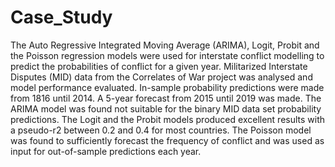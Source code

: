 # Case_Study

The Auto Regressive Integrated Moving Average (ARIMA), Logit, Probit and the
Poisson regression models were used for interstate conflict modelling to predict the
probabilities of conflict for a given year. Militarized Interstate Disputes (MID) data from
the Correlates of War project was analysed and model performance evaluated. In-sample
probability predictions were made from 1816 until 2014. A 5-year forecast from 2015
until 2019 was made. The ARIMA model was found not suitable for the binary MID
data set probability predictions. The Logit and the Probit models produced excellent
results with a pseudo-r2 between 0.2 and 0.4 for most countries. The Poisson model
was found to sufficiently forecast the frequency of conflict and was used as input for
out-of-sample predictions each year.
